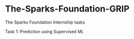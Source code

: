 # The-Sparks-Foundation-GRIP
The Sparks Foundation Internship tasks

Task 1: Prediction using Supervised ML
